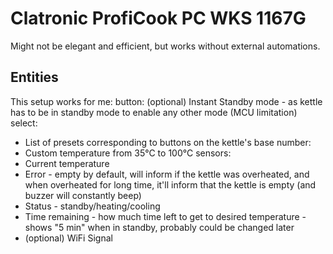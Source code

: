 # Clatronic ProfiCook PC WKS 1167G
Might not be elegant and efficient, but works without external automations.

## Entities
This setup works for me:
button:
(optional) Instant Standby mode - as kettle has to be in standby mode to enable any other mode (MCU limitation)
select:
* List of presets corresponding to buttons on the kettle's base
number:
* Custom temperature from 35°C to 100°C
sensors:
* Current temperature
* Error - empty by default, will inform if the kettle was overheated, and when overheated for long time, it'll inform that the kettle is empty (and buzzer will constantly beep)
* Status - standby/heating/cooling
* Time remaining - how much time left to get to desired temperature - shows "5 min" when in standby, probably could be changed later
* (optional) WiFi Signal
